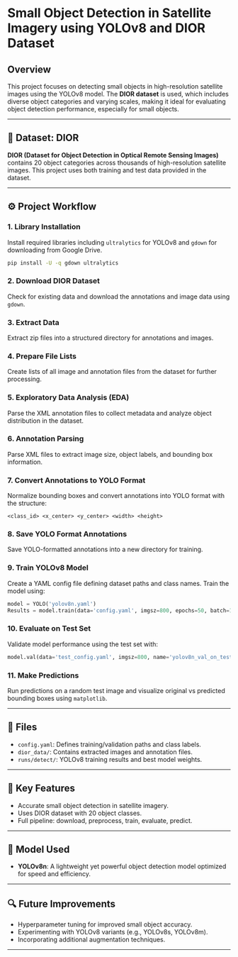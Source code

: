# Small Object Detection in Satellite Imagery using YOLOv8 and DIOR Dataset

## Overview
This project focuses on detecting small objects in high-resolution satellite images using the YOLOv8 model. The **DIOR dataset** is used, which includes diverse object categories and varying scales, making it ideal for evaluating object detection performance, especially for small objects.

---

## 📁 Dataset: DIOR
**DIOR (Dataset for Object Detection in Optical Remote Sensing Images)** contains 20 object categories across thousands of high-resolution satellite images. This project uses both training and test data provided in the dataset.

---

## ⚙️ Project Workflow

### 1. **Library Installation**
Install required libraries including `ultralytics` for YOLOv8 and `gdown` for downloading from Google Drive.
```bash
pip install -U -q gdown ultralytics
```

### 2. **Download DIOR Dataset**
Check for existing data and download the annotations and image data using `gdown`.

### 3. **Extract Data**
Extract zip files into a structured directory for annotations and images.

### 4. **Prepare File Lists**
Create lists of all image and annotation files from the dataset for further processing.

### 5. **Exploratory Data Analysis (EDA)**
Parse the XML annotation files to collect metadata and analyze object distribution in the dataset.

### 6. **Annotation Parsing**
Parse XML files to extract image size, object labels, and bounding box information.

### 7. **Convert Annotations to YOLO Format**
Normalize bounding boxes and convert annotations into YOLO format with the structure:
```
<class_id> <x_center> <y_center> <width> <height>
```

### 8. **Save YOLO Format Annotations**
Save YOLO-formatted annotations into a new directory for training.

### 9. **Train YOLOv8 Model**
Create a YAML config file defining dataset paths and class names. Train the model using:
```python
model = YOLO('yolov8n.yaml')
Results = model.train(data='config.yaml', imgsz=800, epochs=50, batch=16, name='yolov8n_epochs50_batch16')
```

### 10. **Evaluate on Test Set**
Validate model performance using the test set with:
```python
model.val(data='test_config.yaml', imgsz=800, name='yolov8n_val_on_test')
```

### 11. **Make Predictions**
Run predictions on a random test image and visualize original vs predicted bounding boxes using `matplotlib`.

---

## 🧾 Files
- `config.yaml`: Defines training/validation paths and class labels.
- `dior_data/`: Contains extracted images and annotation files.
- `runs/detect/`: YOLOv8 training results and best model weights.

---

## 📌 Key Features
- Accurate small object detection in satellite imagery.
- Uses DIOR dataset with 20 object classes.
- Full pipeline: download, preprocess, train, evaluate, predict.

---

## 🧠 Model Used
- **YOLOv8n**: A lightweight yet powerful object detection model optimized for speed and efficiency.

---

## 🔍 Future Improvements
- Hyperparameter tuning for improved small object accuracy.
- Experimenting with YOLOv8 variants (e.g., YOLOv8s, YOLOv8m).
- Incorporating additional augmentation techniques.

---
